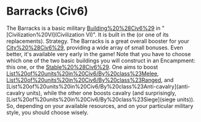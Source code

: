 # Barracks (Civ6)

The Barracks is a basic military [Building%20%28Civ6%29](building) in "[Civilization%20VI](Civilization VI)". It is built in the (or one of its replacements).
Strategy.
The Barracks is a great overall booster for your [City%20%28Civ6%29](city), providing a wide array of small bonuses. Even better, it's available very early in the game!
Note that you have to choose which one of the two basic buildings you will construct in an Encampment: this one, or the [Stable%20%28Civ6%29](Stable). One aims to boost [List%20of%20units%20in%20Civ6/By%20class%23Melee](melee), [List%20of%20units%20in%20Civ6/By%20class%23Ranged](ranged), and [List%20of%20units%20in%20Civ6/By%20class%23Anti-cavalry](anti-cavalry units), while the other one boosts cavalry (and surprisingly, [List%20of%20units%20in%20Civ6/By%20class%23Siege](siege units)). So, depending on your available resources, and on your particular military style, you should choose wisely.